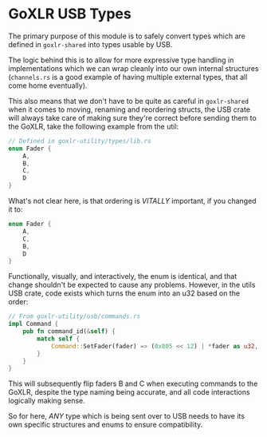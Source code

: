 # GoXLR USB Types

The primary purpose of this module is to safely convert types which are defined in `goxlr-shared` 
into types usable by USB.

The logic behind this is to allow for more expressive type handling in implementations which we 
can wrap cleanly into our own internal structures (`channels.rs` is a good example of having multiple
external types, that all come home eventually).

This also means that we don't have to be quite as careful in `goxlr-shared` when it comes to moving,
renaming and reordering structs, the USB crate will always take care of making sure they're correct
before sending them to the GoXLR, take the following example from the util:

```rust
// Defined in goxlr-utility/types/lib.rs
enum Fader {
    A,
    B,
    C,
    D
}
```

What's not clear here, is that ordering is *VITALLY* important, if you changed it to:

```rust
enum Fader {
    A,
    C,
    B,
    D
}
```

Functionally, visually, and interactively, the enum is identical, and that change shouldn't be
expected to cause any problems. However, in the utils USB crate, code exists which turns the enum
into an u32 based on the order:
```rust
// From goxlr-utility/usb/commands.rs
impl Command {
    pub fn command_id(&self) {
        match self {
            Command::SetFader(fader) => (0x805 << 12) | *fader as u32,            
        }        
    }
}
```
This will subsequently flip faders B and C when executing commands to the GoXLR, despite the type 
naming being accurate, and all code interactions logically making sense.

So for here, *ANY* type which is being sent over to USB needs to have its own specific structures
and enums to ensure compatibility.